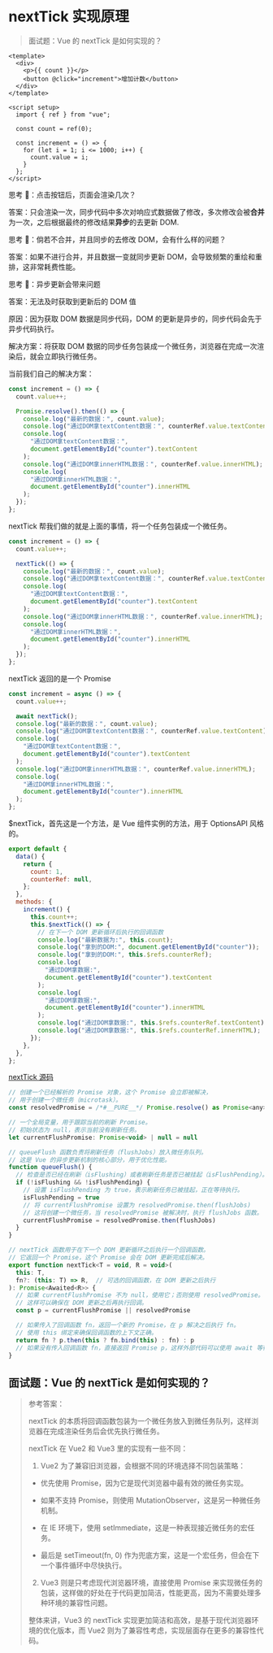 # nextTick 实现原理

> 面试题：Vue 的 nextTick 是如何实现的？

```vue
<template>
  <div>
    <p>{{ count }}</p>
    <button @click="increment">增加计数</button>
  </div>
</template>

<script setup>
  import { ref } from "vue";

  const count = ref(0);

  const increment = () => {
    for (let i = 1; i <= 1000; i++) {
      count.value = i;
    }
  };
</script>
```

思考 🤔：点击按钮后，页面会渲染几次？

答案：只会渲染一次，同步代码中多次对响应式数据做了修改，多次修改会被**合并**为一次，之后根据最终的修改结果**异步**的去更新 DOM.

思考 🤔：倘若不合并，并且同步的去修改 DOM，会有什么样的问题？

答案：如果不进行合并，并且数据一变就同步更新 DOM，会导致频繁的重绘和重排，这非常耗费性能。

思考 🤔：异步更新会带来问题

答案：无法及时获取到更新后的 DOM 值

原因：因为获取 DOM 数据是同步代码，DOM 的更新是异步的，同步代码会先于异步代码执行。

解决方案：将获取 DOM 数据的同步任务包装成一个微任务，浏览器在完成一次渲染后，就会立即执行微任务。

当前我们自己的解决方案：

```js
const increment = () => {
  count.value++;

  Promise.resolve().then(() => {
    console.log("最新的数据：", count.value);
    console.log("通过DOM拿textContent数据：", counterRef.value.textContent);
    console.log(
      "通过DOM拿textContent数据：",
      document.getElementById("counter").textContent
    );
    console.log("通过DOM拿innerHTML数据：", counterRef.value.innerHTML);
    console.log(
      "通过DOM拿innerHTML数据：",
      document.getElementById("counter").innerHTML
    );
  });
};
```

nextTick 帮我们做的就是上面的事情，将一个任务包装成一个微任务。

```js
const increment = () => {
  count.value++;

  nextTick(() => {
    console.log("最新的数据：", count.value);
    console.log("通过DOM拿textContent数据：", counterRef.value.textContent);
    console.log(
      "通过DOM拿textContent数据：",
      document.getElementById("counter").textContent
    );
    console.log("通过DOM拿innerHTML数据：", counterRef.value.innerHTML);
    console.log(
      "通过DOM拿innerHTML数据：",
      document.getElementById("counter").innerHTML
    );
  });
};
```

nextTick 返回的是一个 Promise

```js
const increment = async () => {
  count.value++;

  await nextTick();
  console.log("最新的数据：", count.value);
  console.log("通过DOM拿textContent数据：", counterRef.value.textContent);
  console.log(
    "通过DOM拿textContent数据：",
    document.getElementById("counter").textContent
  );
  console.log("通过DOM拿innerHTML数据：", counterRef.value.innerHTML);
  console.log(
    "通过DOM拿innerHTML数据：",
    document.getElementById("counter").innerHTML
  );
};
```

\$nextTick，首先这是一个方法，是 Vue 组件实例的方法，用于 OptionsAPI 风格的。

```js
export default {
  data() {
    return {
      count: 1,
      counterRef: null,
    };
  },
  methods: {
    increment() {
      this.count++;
      this.$nextTick(() => {
        // 在下一个 DOM 更新循环后执行的回调函数
        console.log("最新数据为:", this.count);
        console.log("拿到的DOM:", document.getElementById("counter"));
        console.log("拿到的DOM:", this.$refs.counterRef);
        console.log(
          "通过DOM拿数据:",
          document.getElementById("counter").textContent
        );
        console.log(
          "通过DOM拿数据:",
          document.getElementById("counter").innerHTML
        );
        console.log("通过DOM拿数据:", this.$refs.counterRef.textContent);
        console.log("通过DOM拿数据:", this.$refs.counterRef.innerHTML);
      });
    },
  },
};
```

[nextTick 源码](https://github.com/vuejs/core/blob/main/packages/runtime-core/src/scheduler.ts)

```js
// 创建一个已经解析的 Promise 对象，这个 Promise 会立即被解决，
// 用于创建一个微任务（microtask）。
const resolvedPromise = /*#__PURE__*/ Promise.resolve() as Promise<any>

// 一个全局变量，用于跟踪当前的刷新 Promise。
// 初始状态为 null，表示当前没有刷新任务。
let currentFlushPromise: Promise<void> | null = null

// queueFlush 函数负责将刷新任务（flushJobs）放入微任务队列。
// 这是 Vue 的异步更新机制的核心部分，用于优化性能。
function queueFlush() {
  // 检查是否已经在刷新（isFlushing）或者刷新任务是否已被挂起（isFlushPending）。
  if (!isFlushing && !isFlushPending) {
    // 设置 isFlushPending 为 true，表示刷新任务已被挂起，正在等待执行。
    isFlushPending = true
    // 将 currentFlushPromise 设置为 resolvedPromise.then(flushJobs)
    // 这将创建一个微任务，当 resolvedPromise 被解决时，执行 flushJobs 函数。
    currentFlushPromise = resolvedPromise.then(flushJobs)
  }
}

// nextTick 函数用于在下一个 DOM 更新循环之后执行一个回调函数。
// 它返回一个 Promise，这个 Promise 会在 DOM 更新完成后解决。
export function nextTick<T = void, R = void>(
  this: T,
  fn?: (this: T) => R,  // 可选的回调函数，在 DOM 更新之后执行
): Promise<Awaited<R>> {
  // 如果 currentFlushPromise 不为 null，使用它；否则使用 resolvedPromise。
  // 这样可以确保在 DOM 更新之后再执行回调。
  const p = currentFlushPromise || resolvedPromise

  // 如果传入了回调函数 fn，返回一个新的 Promise，在 p 解决之后执行 fn。
  // 使用 this 绑定来确保回调函数的上下文正确。
  return fn ? p.then(this ? fn.bind(this) : fn) : p
  // 如果没有传入回调函数 fn，直接返回 Promise p，这样外部代码可以使用 await 等待 DOM 更新完成。
}
```

## <bqp>面试题：Vue 的 nextTick 是如何实现的？</bqp>

> 参考答案：
>
> nextTick 的本质将回调函数包装为一个微任务放入到微任务队列，这样浏览器在完成渲染任务后会优先执行微任务。
>
> nextTick 在 Vue2 和 Vue3 里的实现有一些不同：
>
> 1.  Vue2 为了兼容旧浏览器，会根据不同的环境选择不同包装策略：
>
> - 优先使用 Promise，因为它是现代浏览器中最有效的微任务实现。
>
> - 如果不支持 Promise，则使用 MutationObserver，这是另一种微任务机制。
>
> - 在 IE 环境下，使用 setImmediate，这是一种表现接近微任务的宏任务。
>
> - 最后是 setTimeout(fn, 0) 作为兜底方案，这是一个宏任务，但会在下一个事件循环中尽快执行。
>
> 2.  Vue3 则是只考虑现代浏览器环境，直接使用 Promise 来实现微任务的包装，这样做的好处在于代码更加简洁，性能更高，因为不需要处理多种环境的兼容性问题。
>
> 整体来讲，Vue3 的 nextTick 实现更加简洁和高效，是基于现代浏览器环境的优化版本，而 Vue2 则为了兼容性考虑，实现层面存在更多的兼容性代码。
